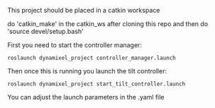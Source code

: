 This project should be placed in a catkin workspace

do 'catkin\_make' in the catkin_ws after cloning this repo
and then do 'source devel/setup.bash'

First you need to start the controller manager:

`roslaunch dynamixel_project controller_manager.launch`

Then once this is running you launch the tilt controller:

`roslaunch dynamixel_project start_tilt_controller.launch`

You can adjust the launch parameters in the .yaml file
